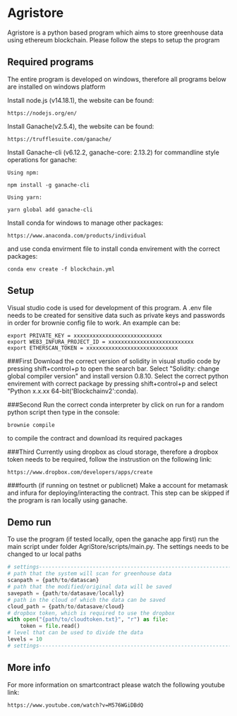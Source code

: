 # Agristore

Agristore is a python based program which aims to store greenhouse data using ethereum blockchain.
Please follow the steps to setup the program

## Required programs
The entire program is developed on windows, therefore all programs below are installed on windows platform

Install node.js (v14.18.1), the website can be found:
```
https://nodejs.org/en/
```

Install Ganache(v2.5.4), the website can be found:

```
https://trufflesuite.com/ganache/
```

Install Ganache-cli (v6.12.2, ganache-core: 2.13.2) for commandline style operations for ganache:
```
Using npm:

npm install -g ganache-cli

Using yarn:

yarn global add ganache-cli
```

Install conda for windows to manage other packages:
```
https://www.anaconda.com/products/individual
```
and use conda envirment file to install conda envirement with the correct packages: 
```
conda env create -f blockchain.yml
```
## Setup
Visual studio code is used for development of this program.
A .env file needs to be created for sensitive data such as private keys and passwords in order for brownie config file to work. An example can be:
```
export PRIVATE_KEY = xxxxxxxxxxxxxxxxxxxxxxxxxxxx
export WEB3_INFURA_PROJECT_ID = xxxxxxxxxxxxxxxxxxxxxxxxxxx
export ETHERSCAN_TOKEN = xxxxxxxxxxxxxxxxxxxxxxxxxxxxx
```
###First 
Download the correct version of solidity in visual studio code by pressing shift+control+p to open the search bar. Select "Solidity: change global compiler version" and install version 0.8.10.
Select the correct python envirement with correct package by pressing shift+control+p and select "Python x.x.xx 64-bit('Blockchainv2':conda).

###Second
Run the correct conda interpreter by click on run for a random python script then type in the console:
```
brownie compile
```
to compile the contract and download its required packages

###Third
Currently using dropbox as cloud storage, therefore a dropbox token needs to be required, follow the instrustion on the following link:
```
https://www.dropbox.com/developers/apps/create
```

###fourth (if running on testnet or publicnet)
Make a account for metamask and infura for deploying/interacting the contract. This step can be skipped if the program is ran locally using ganache.

## Demo run
To use the program (if tested locally, open the ganache app first) run the main script under folder AgriStore/scripts/main.py. The settings needs to be changed to ur local paths
```python
# settings---------------------------------------------------------------------
# path that the system will scan for greenhouse data
scanpath = {path/to/datascan}
# path that the modified/original data will be saved
savepath = {path/to/datasave/locally}
# path in the cloud of which the data can be saved
cloud_path = {path/to/datasave/cloud}
# dropbox token, which is required to use the dropbox
with open("{path/to/cloudtoken.txt}", "r") as file:
    token = file.read()
# level that can be used to divide the data
levels = 10
# settings---------------------------------------------------------------------
```

## More info
For more information on smartcontract please watch the following youtube link:
```
https://www.youtube.com/watch?v=M576WGiDBdQ
```
